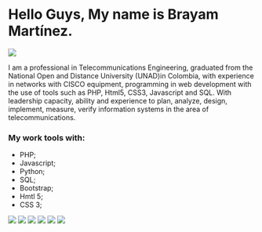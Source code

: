 # Hello Guys, My name is Brayam Martínez.

![](https://cdn-icons-png.flaticon.com/512/1488/1488581.png)

I am a professional in Telecommunications Engineering, graduated from the National Open and Distance University (UNAD)in Colombia, with experience in networks with CISCO equipment, programming in web development with the use of tools such as PHP, Html5, CSS3, Javascript and SQL. With leadership capacity, ability and experience to plan, analyze, design, implement, measure, verify information systems in the area of ​​telecommunications.

### My work tools with:

- PHP;
- Javascript;
- Python;
- SQL;
- Bootstrap;
- Hmtl 5;
- CSS 3;

![](https://img.shields.io/github/stars/pandao/editor.md.svg) ![](https://w7.pngwing.com/pngs/270/145/png-transparent-php-web-development-javascript-logo-c-others-blue-text-trademark.png) ![](https://img.shields.io/github/tag/pandao/editor.md.svg) ![](https://img.shields.io/github/release/pandao/editor.md.svg) ![](https://img.shields.io/github/issues/pandao/editor.md.svg) ![](https://img.shields.io/bower/v/editor.md.svg)
